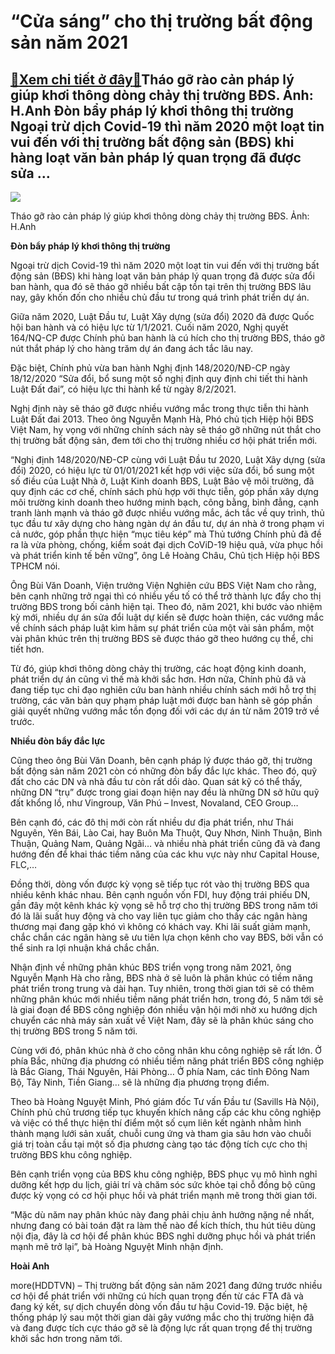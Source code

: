 “Cửa sáng” cho thị trường bất động sản năm 2021
===============================================

[:gift:Xem chi tiết ở đây:gift:](https://hddtvn.com/cua-sang-cho-thi-truong-bat-dong-san-nam-2021/)Tháo gỡ rào cản pháp lý giúp khơi thông dòng chảy thị trường BĐS. Ảnh: H.Anh Đòn bẩy pháp lý khơi thông thị trường Ngoại trừ dịch Covid-19 thì năm 2020 một loạt tin vui đến với thị trường bất động sản (BĐS) khi hàng loạt văn bản pháp lý quan trọng đã được sửa …
---------------------------------------------------------------------------------------------------------------------------------------------------------------------------------------------------------------------------------------------------------------------





![](https://hddtvn.com/wp-content/uploads/2021/01/3757_IMG_5977.jpg)


Tháo gỡ rào cản pháp lý giúp khơi thông dòng chảy thị trường BĐS. Ảnh: H.Anh



**Đòn bẩy pháp lý khơi thông thị trường**


Ngoại trừ dịch Covid-19 thì năm 2020 một loạt tin vui đến với thị trường bất động sản (BĐS) khi hàng loạt văn bản pháp lý quan trọng đã được sửa đổi ban hành, qua đó sẽ tháo gỡ nhiều bất cập tồn tại trên thị trường BĐS lâu nay, gây khốn đốn cho nhiều chủ đầu tư trong quá trình phát triển dự án.


Giữa năm 2020, Luật Đầu tư, Luật Xây dựng (sửa đổi) 2020 đã được Quốc hội ban hành và có hiệu lực từ 1/1/2021. Cuối năm 2020, Nghị quyết 164/NQ-CP được Chính phủ ban hành là cú hích cho thị trường BĐS, tháo gỡ nút thắt pháp lý cho hàng trăm dự án đang ách tắc lâu nay.


Đặc biệt, Chính phủ vừa ban hành Nghị định 148/2020/NĐ-CP ngày 18/12/2020 “Sửa đổi, bổ sung một số nghị định quy định chi tiết thi hành Luật Đất đai”, có hiệu lực thi hành kể từ ngày 8/2/2021.


Nghị định này sẽ tháo gỡ được nhiều vướng mắc trong thực tiễn thi hành Luật Đất đai 2013. Theo ông Nguyễn Mạnh Hà, Phó chủ tịch Hiệp hội BĐS Việt Nam, hy vọng với những chính sách này sẽ tháo gỡ những nút thắt cho thị trường bất động sản, đem tới cho thị trường nhiều cơ hội phát triển mới.


“Nghị định 148/2020/NĐ-CP cùng với Luật Đầu tư 2020, Luật Xây dựng (sửa đổi) 2020, có hiệu lực từ 01/01/2021 kết hợp với việc sửa đổi, bổ sung một số điều của Luật Nhà ở, Luật Kinh doanh BĐS, Luật Bảo vệ môi trường, đã quy định các cơ chế, chính sách phù hợp với thực tiễn, góp phần xây dựng môi trường kinh doanh theo hướng minh bạch, công bằng, bình đẳng, cạnh tranh lành mạnh và tháo gỡ được nhiều vướng mắc, ách tắc về quy trình, thủ tục đầu tư xây dựng cho hàng ngàn dự án đầu tư, dự án nhà ở trong phạm vi cả nước, góp phần thực hiện “mục tiêu kép” mà Thủ tướng Chính phủ đã đề ra là vừa phòng, chống, kiểm soát đại dịch CoViD-19 hiệu quả, vừa phục hồi và phát triển kinh tế bền vững”, ông Lê Hoàng Châu, Chủ tịch Hiệp hội BĐS TPHCM nói.


Ông Bùi Văn Doanh, Viện trưởng Viện Nghiên cứu BĐS Việt Nam cho rằng, bên cạnh những trở ngại thì có nhiều yếu tố có thể trở thành lực đẩy cho thị trường BĐS trong bối cảnh hiện tại. Theo đó, năm 2021, khi bước vào nhiệm kỳ mới, nhiều dự án sửa đổi luật dự kiến sẽ được hoàn thiện, các vướng mắc về chính sách pháp luật kìm hãm sự phát triển của một vài sản phẩm, một vài phân khúc trên thị trường BĐS sẽ được tháo gỡ theo hướng cụ thể, chi tiết hơn.


Từ đó, giúp khơi thông dòng chảy thị trường, các hoạt động kinh doanh, phát triển dự án cũng vì thế mà khởi sắc hơn. Hơn nữa, Chính phủ đã và đang tiếp tục chỉ đạo nghiên cứu ban hành nhiều chính sách mới hỗ trợ thị trường, các văn bản quy phạm pháp luật mới được ban hành sẽ góp phần giải quyết những vướng mắc tồn đọng đối với các dự án từ năm 2019 trở về trước.


**Nhiều đòn bẩy đắc lực**


Cũng theo ông Bùi Văn Doanh, bên cạnh pháp lý được tháo gỡ, thị trường bất động sản năm 2021 còn có những đòn bẩy đắc lực khác. Theo đó, quỹ đất cho các DN và nhà đầu tư còn rất dồi dào. Quan sát kỹ có thể thấy, những DN “trụ” được trong giai đoạn hiện nay đều là những DN sở hữu quỹ đất khổng lồ, như Vingroup, Văn Phú – Invest, Novaland, CEO Group…


Bên cạnh đó, các đô thị mới còn rất nhiều dư địa phát triển, như Thái Nguyên, Yên Bái, Lào Cai, hay Buôn Ma Thuột, Quy Nhơn, Ninh Thuận, Bình Thuận, Quảng Nam, Quảng Ngãi… và nhiều nhà phát triển cũng đã và đang hướng đến để khai thác tiềm năng của các khu vực này như Capital House, FLC,…


Đồng thời, dòng vốn được kỳ vọng sẽ tiếp tục rót vào thị trường BĐS qua nhiều kênh khác nhau. Bên cạnh nguồn vốn FDI, huy động trái phiếu DN, gần đây một kênh khác kỳ vọng sẽ hỗ trợ cho thị trường BĐS trong năm tới đó là lãi suất huy động và cho vay liên tục giảm cho thấy các ngân hàng thương mại đang gặp khó vì không có khách vay. Khi lãi suất giảm mạnh, chắc chắn các ngân hàng sẽ ưu tiên lựa chọn kênh cho vay BĐS, bởi vẫn có thể sinh ra lợi nhuận khá chắc chắn.


Nhận định về những phân khúc BĐS triển vọng trong năm 2021, ông Nguyễn Mạnh Hà cho rằng, BĐS nhà ở sẽ luôn là phân khúc có tiềm năng phát triển trong trung và dài hạn. Tuy nhiên, trong thời gian tới sẽ có thêm những phân khúc mới nhiều tiềm năng phát triển hơn, trong đó, 5 năm tới sẽ là giai đoạn để BĐS công nghiệp đón nhiều vận hội mới nhờ xu hướng dịch chuyển các nhà máy sản xuất về Việt Nam, đây sẽ là phân khúc sáng cho thị trường BĐS trong 5 năm tới.


Cùng với đó, phân khúc nhà ở cho công nhân khu công nghiệp sẽ rất lớn. Ở phía Bắc, những địa phương có nhiều tiềm năng phát triển BĐS công nghiệp là Bắc Giang, Thái Nguyên, Hải Phòng… Ở phía Nam, các tỉnh Đông Nam Bộ, Tây Ninh, Tiền Giang… sẽ là những địa phương trọng điểm.


Theo bà Hoàng Nguyệt Minh, Phó giám đốc Tư vấn Đầu tư (Savills Hà Nội), Chính phủ chủ trương tiếp tục khuyến khích nâng cấp các khu công nghiệp và việc có thể thực hiện thí điểm một số cụm liên kết ngành nhằm hình thành mạng lưới sản xuất, chuỗi cung ứng và tham gia sâu hơn vào chuỗi giá trị toàn cầu tại một số địa phương càng tạo tác động tích cực cho thị trường BĐS khu công nghiệp.


Bên cạnh triển vọng của BĐS khu công nghiệp, BĐS phục vụ mô hình nghỉ dưỡng kết hợp du lịch, giải trí và chăm sóc sức khỏe tại chỗ đồng bộ cũng được kỳ vọng có cơ hội phục hồi và phát triển mạnh mẽ trong thời gian tới.


“Mặc dù năm nay phân khúc này đang phải chịu ảnh hưởng nặng nề nhất, nhưng đang có bài toán đặt ra làm thế nào để kích thích, thu hút tiêu dùng nội địa, đây là cơ hội để phân khúc BĐS nghỉ dưỡng phục hồi và phát triển mạnh mẽ trở lại”, bà Hoàng Nguyệt Minh nhận định.




**Hoài Anh**



more(HDDTVN) – Thị trường bất động sản năm 2021 đang đứng trước nhiều cơ hội để phát triển với những cú hích quan trọng đến từ các FTA đã và đang ký kết, sự dịch chuyển dòng vốn đầu tư hậu Covid-19. Đặc biệt, hệ thống pháp lý sau một thời gian dài gây vướng mắc cho thị trường hiện đã và đang được tích cực tháo gỡ sẽ là động lực rất quan trọng để thị trường khởi sắc hơn trong năm tới.

